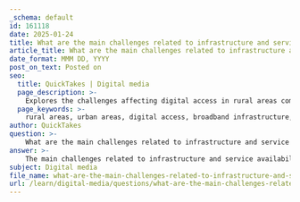 ```yaml
---
_schema: default
id: 161118
date: 2025-01-24
title: What are the main challenges related to infrastructure and service availability that affect digital access in rural areas compared to urban areas?
article_title: What are the main challenges related to infrastructure and service availability that affect digital access in rural areas compared to urban areas?
date_format: MMM DD, YYYY
post_on_text: Posted on
seo:
  title: QuickTakes | Digital media
  page_description: >-
    Explores the challenges affecting digital access in rural areas compared to urban areas, including infrastructure limitations, economic factors, and socio-cultural barriers that hinder connectivity.
  page_keywords: >-
    rural areas, urban areas, digital access, broadband infrastructure, internet service providers, dead zones, socio-cultural barriers, economic factors, service quality, policy challenges
author: QuickTakes
question: >-
    What are the main challenges related to infrastructure and service availability that affect digital access in rural areas compared to urban areas?
answer: >-
    The main challenges related to infrastructure and service availability that affect digital access in rural areas compared to urban areas can be summarized as follows:\n\n1. **Limited Broadband Infrastructure**: Rural areas often lack the necessary infrastructure for high-speed internet access. Telecommunication providers may find it economically unfeasible to lay fiber optic cables in remote locations, leading to significant gaps in service availability. According to the Federal Communications Commission (FCC), rural areas have less access to broadband infrastructure than urban areas, with a reported 54% deficit in fixed broadband availability.\n\n2. **Higher Costs and Lower Competition**: In urban areas, there is typically a greater number of internet service providers (ISPs), which fosters competition and drives down prices. Conversely, rural areas often have fewer ISPs, resulting in limited choices for consumers and higher costs for internet services. This disparity affects the affordability and accessibility of digital technology in rural communities.\n\n3. **Dead Zones**: Many rural areas experience "dead zones" where high-speed internet or cell phone service is completely unavailable. This lack of connectivity severely limits residents' ability to access online resources, participate in remote work or education, and engage with digital services.\n\n4. **Socio-Cultural Barriers**: Beyond physical infrastructure, socio-cultural factors also play a role in digital access. There may be a lack of awareness or understanding of the benefits of digital technology, which can hinder adoption. Additionally, cultural attitudes towards technology can vary, impacting the willingness of individuals in rural areas to engage with digital tools.\n\n5. **Economic Factors**: The economic landscape in rural areas often presents challenges, such as lower income levels and fewer job opportunities, which can limit residents' ability to invest in digital technology. Economic development initiatives that focus on improving human capital and encouraging entrepreneurship are crucial for bridging the digital divide.\n\n6. **Reliability and Service Quality**: Even when internet services are available in rural areas, the quality and reliability of these services can be inconsistent. Urban areas benefit from advanced information and communication technologies (ICT) that provide faster and more reliable connections, while rural areas may experience slower speeds and frequent outages.\n\n7. **Policy and Implementation Challenges**: The approach taken by federal and state agencies in implementing broadband initiatives can significantly impact rural access. Effective policy-making that prioritizes infrastructure investment in underserved areas is essential for closing the digital divide.\n\nIn summary, the challenges faced by rural areas in accessing digital technology are multifaceted, involving infrastructure limitations, economic factors, socio-cultural barriers, and policy implementation issues. Addressing these challenges requires a comprehensive strategy that includes investment in infrastructure, fostering competition among service providers, and promoting digital literacy and awareness within rural communities.
subject: Digital media
file_name: what-are-the-main-challenges-related-to-infrastructure-and-service-availability-that-affect-digital-access-in-rural-areas-compared-to-urban-areas.md
url: /learn/digital-media/questions/what-are-the-main-challenges-related-to-infrastructure-and-service-availability-that-affect-digital-access-in-rural-areas-compared-to-urban-areas
---
```


&nbsp;